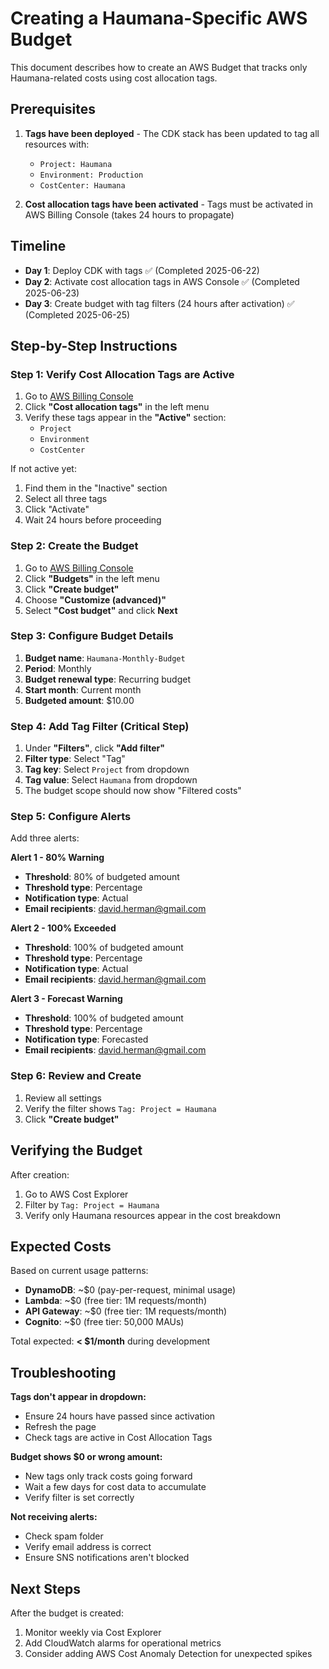 # Creating a Haumana-Specific AWS Budget

This document describes how to create an AWS Budget that tracks only Haumana-related costs using cost allocation tags.

## Prerequisites

1. **Tags have been deployed** - The CDK stack has been updated to tag all resources with:
   - `Project: Haumana`
   - `Environment: Production`
   - `CostCenter: Haumana`

2. **Cost allocation tags have been activated** - Tags must be activated in AWS Billing Console (takes 24 hours to propagate)

## Timeline

- **Day 1**: Deploy CDK with tags ✅ (Completed 2025-06-22)
- **Day 2**: Activate cost allocation tags in AWS Console ✅ (Completed 2025-06-23)
- **Day 3**: Create budget with tag filters (24 hours after activation) ✅ (Completed 2025-06-25)

## Step-by-Step Instructions

### Step 1: Verify Cost Allocation Tags are Active

1. Go to [AWS Billing Console](https://console.aws.amazon.com/billing/)
2. Click **"Cost allocation tags"** in the left menu
3. Verify these tags appear in the **"Active"** section:
   - `Project`
   - `Environment`
   - `CostCenter`

If not active yet:
1. Find them in the "Inactive" section
2. Select all three tags
3. Click "Activate"
4. Wait 24 hours before proceeding

### Step 2: Create the Budget

1. Go to [AWS Billing Console](https://console.aws.amazon.com/billing/)
2. Click **"Budgets"** in the left menu
3. Click **"Create budget"**
4. Choose **"Customize (advanced)"**
5. Select **"Cost budget"** and click **Next**

### Step 3: Configure Budget Details

1. **Budget name**: `Haumana-Monthly-Budget`
2. **Period**: Monthly
3. **Budget renewal type**: Recurring budget
4. **Start month**: Current month
5. **Budgeted amount**: $10.00

### Step 4: Add Tag Filter (Critical Step)

1. Under **"Filters"**, click **"Add filter"**
2. **Filter type**: Select "Tag"
3. **Tag key**: Select `Project` from dropdown
4. **Tag value**: Select `Haumana` from dropdown
5. The budget scope should now show "Filtered costs"

### Step 5: Configure Alerts

Add three alerts:

**Alert 1 - 80% Warning**
- **Threshold**: 80% of budgeted amount
- **Threshold type**: Percentage
- **Notification type**: Actual
- **Email recipients**: david.herman@gmail.com

**Alert 2 - 100% Exceeded**
- **Threshold**: 100% of budgeted amount
- **Threshold type**: Percentage
- **Notification type**: Actual
- **Email recipients**: david.herman@gmail.com

**Alert 3 - Forecast Warning**
- **Threshold**: 100% of budgeted amount
- **Threshold type**: Percentage
- **Notification type**: Forecasted
- **Email recipients**: david.herman@gmail.com

### Step 6: Review and Create

1. Review all settings
2. Verify the filter shows `Tag: Project = Haumana`
3. Click **"Create budget"**

## Verifying the Budget

After creation:
1. Go to AWS Cost Explorer
2. Filter by `Tag: Project = Haumana`
3. Verify only Haumana resources appear in the cost breakdown

## Expected Costs

Based on current usage patterns:
- **DynamoDB**: ~$0 (pay-per-request, minimal usage)
- **Lambda**: ~$0 (free tier: 1M requests/month)
- **API Gateway**: ~$0 (free tier: 1M requests/month)
- **Cognito**: ~$0 (free tier: 50,000 MAUs)

Total expected: **< $1/month** during development

## Troubleshooting

**Tags don't appear in dropdown:**
- Ensure 24 hours have passed since activation
- Refresh the page
- Check tags are active in Cost Allocation Tags

**Budget shows $0 or wrong amount:**
- New tags only track costs going forward
- Wait a few days for cost data to accumulate
- Verify filter is set correctly

**Not receiving alerts:**
- Check spam folder
- Verify email address is correct
- Ensure SNS notifications aren't blocked

## Next Steps

After the budget is created:
1. Monitor weekly via Cost Explorer
2. Add CloudWatch alarms for operational metrics
3. Consider adding AWS Cost Anomaly Detection for unexpected spikes
